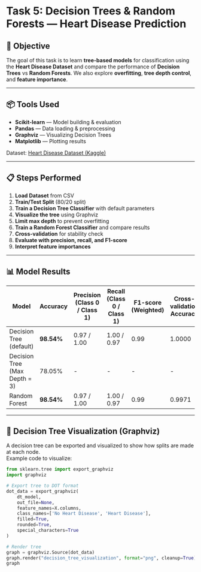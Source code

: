 # Task 5: Decision Trees & Random Forests — Heart Disease Prediction

## 🎯 Objective
The goal of this task is to learn **tree-based models** for classification using the **Heart Disease Dataset** and compare the performance of **Decision Trees** vs **Random Forests**. We also explore **overfitting**, **tree depth control**, and **feature importance**.

---

## 📦 Tools Used
- **Scikit-learn** — Model building & evaluation  
- **Pandas** — Data loading & preprocessing  
- **Graphviz** — Visualizing Decision Trees  
- **Matplotlib** — Plotting results  

Dataset: [Heart Disease Dataset (Kaggle)](https://www.kaggle.com/datasets/johnsmith88/heart-disease-dataset)

---

## 📋 Steps Performed
1. **Load Dataset** from CSV  
2. **Train/Test Split** (80/20 split)  
3. **Train a Decision Tree Classifier** with default parameters  
4. **Visualize the tree** using Graphviz  
5. **Limit max depth** to prevent overfitting  
6. **Train a Random Forest Classifier** and compare results  
7. **Cross-validation** for stability check  
8. **Evaluate with precision, recall, and F1-score**  
9. **Interpret feature importances**  

---

## 📊 Model Results

| Model                              | Accuracy  | Precision (Class 0 / Class 1) | Recall (Class 0 / Class 1) | F1-score (Weighted) | Cross-validation Accuracy |
|------------------------------------|-----------|--------------------------------|----------------------------|---------------------|---------------------------|
| Decision Tree (default)            | **98.54%** | 0.97 / 1.00                    | 1.00 / 0.97                | 0.99                 | 1.0000                    |
| Decision Tree (Max Depth = 3)      | 78.05%    | -                              | -                          | -                   | -                         |
| Random Forest                      | **98.54%** | 0.97 / 1.00                    | 1.00 / 0.97                | 0.99                 | 0.9971                    |

---

## 🌳 Decision Tree Visualization (Graphviz)

A decision tree can be exported and visualized to show how splits are made at each node.  
Example code to visualize:  

```python
from sklearn.tree import export_graphviz
import graphviz

# Export tree to DOT format
dot_data = export_graphviz(
    dt_model,  
    out_file=None,  
    feature_names=X.columns,  
    class_names=['No Heart Disease', 'Heart Disease'],  
    filled=True,  
    rounded=True,  
    special_characters=True
)

# Render tree
graph = graphviz.Source(dot_data)
graph.render("decision_tree_visualization", format="png", cleanup=True)
graph

